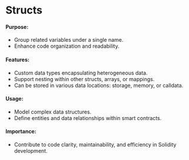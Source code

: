 
# Structs 

#### Purpose:

- Group related variables under a single name.
- Enhance code organization and readability.

#### Features:

- Custom data types encapsulating heterogeneous data.
- Support nesting within other structs, arrays, or mappings.
- Can be stored in various data locations: storage, memory, or calldata.

#### Usage:

- Model complex data structures.
- Define entities and data relationships within smart contracts.

#### Importance:

- Contribute to code clarity, maintainability, and efficiency in Solidity development.